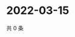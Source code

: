 # 2022-03-15

共 0 条

<!-- BEGIN WEIBO -->
<!-- 最后更新时间 Tue Mar 15 2022 11:16:54 GMT+0800 (China Standard Time) -->

<!-- END WEIBO -->
